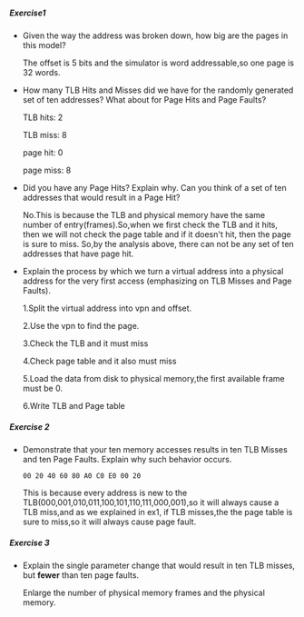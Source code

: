 ##### Exercise1

- Given the way the address was broken down, how big are the pages in this model?

  The offset is 5 bits and the simulator is word addressable,so one page is 32 words.

- How many TLB Hits and Misses did we have for the randomly generated set of ten addresses? What about for Page Hits and Page Faults?

  TLB hits: 2

  TLB miss: 8

  page hit: 0

  page miss: 8

- Did you have any Page Hits? Explain why. Can you think of a set of ten addresses that would result in a Page Hit?

  No.This is because the TLB and physical memory have the same number of entry(frames).So,when we first check the TLB and it hits,  then we will not check the page table and if it doesn't hit, then the page is sure to miss. So,by the analysis above, there can not be any set of ten addresses that have page hit. 

- Explain the process by which we turn a virtual address into a physical address for the very first access (emphasizing on TLB Misses and Page Faults).

  1.Split the virtual address into vpn and offset. 

  2.Use the vpn to find the page.

  3.Check the TLB and it must miss

  4.Check page table and it also must miss

  5.Load the data from disk to physical memory,the first available frame must be 0.

  6.Write TLB and Page table

##### Exercise 2

- Demonstrate that your ten memory accesses results in ten TLB Misses and ten Page Faults. Explain why such behavior occurs.

  `00 20 40 60 80 A0 C0 E0 00 20 `

  This is because every address is new to the TLB(000,001,010,011,100,101,110,111,000,001),so it will always cause a TLB miss,and as we explained in ex1, if TLB misses,the the page table is sure to miss,so it will always cause page fault.

##### Exercise 3

- Explain the single parameter change that would result in ten TLB misses, but **fewer** than ten page faults.

  Enlarge the number of physical memory frames and the physical memory.

